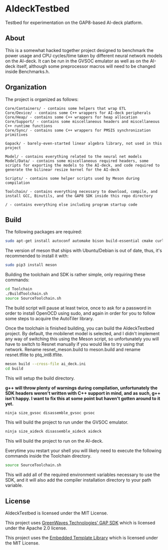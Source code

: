 # AIdeckTestbed

Testbed for experimentation on the GAP8-based AI-deck platform.

## About

This is a somewhat hacked together project designed to benchmark the power usage and CPU cycles/time taken by different neural network models on the AI-deck. It can be run in the GVSOC emulator as well as on the AI-deck itself, although some preprocessor macros will need to be changed inside Benchmarks.h.

## Organization

The project is organized as follows:

```
Core/Containers/ - contains some helpers that wrap ETL
Core/Device/ - contains some C++ wrappers for AI-deck peripherals
Core/Heap/ - contains some C++ wrappers for heap allocation
Core/Support/ - contains some miscellaneous headers and miscellaneous C++ runtime functions
Core/Sync/ - contains some C++ wrappers for PMSIS synchronization primitives

Gapack/ - barely-even-started linear algebra library, not used in this project

Model/ - contains everything related to the neural net models
Model/Data/ - contains some miscellaneous required headers, some scripts for exporting the models to the AI-deck, and code required to generate the bilinear resize kernel for the AI-deck

Scripts/ - contains some helper scripts used by Meson during compilation

Toolchain/ - contains everything necessary to download, compile, and install GCC, Binutils, and the GAP8 SDK inside this repo directory

/ - contains everything else including program startup code
```

## Build

The following packages are required:

```bash
sudo apt-get install autoconf automake bison build-essential cmake curl doxygen flex git gtkwave libftdi-dev libftdi1 libjpeg-dev libsdl2-dev libsdl2-ttf-dev libsndfile1-dev graphicsmagick-libmagick-dev-compat libtool libusb-1.0-0-dev pkg-config python3-pip rsync scons texinfo wget libmpfr-dev libmpc-dev libgmp-dev texinfo gcc-10 g++-10 ninja-build
```

The version of meson that ships with Ubuntu/Debian is out of date, thus, it's recommended to install it with:

```bash
sudo pip3 install meson
```

Building the toolchain and SDK is rather simple, only requiring these commands:

```bash
cd Toolchain
./BuildToolchain.sh
source SourceToolchain.sh
```

The build script will pause at least twice, once to ask for a password in order to install OpenOCD using sudo, and again in order for you to follow some steps to acquire the AutoTiler library.

Once the toolchain is finished building, you can build the AIdeckTestbed project. By default, the mobilenet model is selected, and I didn't implement any way of switching this using the Meson script, so unfortunately you will have to switch to Resnet manually if you would like to try using that network. Rename resnet_meson.build to meson.build and rename resnet.tflite to ptq_int8.tflite.

```bash
meson build --cross-file ai_deck.ini
cd build
```

This will setup the build directory.

**g++ will throw plenty of warnings during compilation, unfortunately the SDK headers weren't written with C++ support in mind, and as such, g++ isn't happy. I want to fix this at some point but haven't gotten around to it yet.**

```bash
ninja size_gvsoc disassemble_gvsoc gvsoc
```

This will build the project to run under the GVSOC emulator.

```bash
ninja size_aideck disassemble_aideck aideck
```

This will build the project to run on the AI-deck.

Everytime you restart your shell you will likely need to execute the following commands inside the Toolchain directory.

```bash
source SourceToolchain.sh
```

This will add all of the required environment variables necessary to use the SDK, and it will also add the compiler installation directory to your path variable.

## License

AIdeckTestbed is licensed under the MIT License.

This project uses [GreenWaves Technologies' GAP SDK](https://github.com/GreenWaves-Technologies/gap_sdk) which is licensed under the Apache 2.0 license.

This project uses the [Embedded Template Library](https://github.com/ETLCPP/etl) which is licensed under the MIT License.
